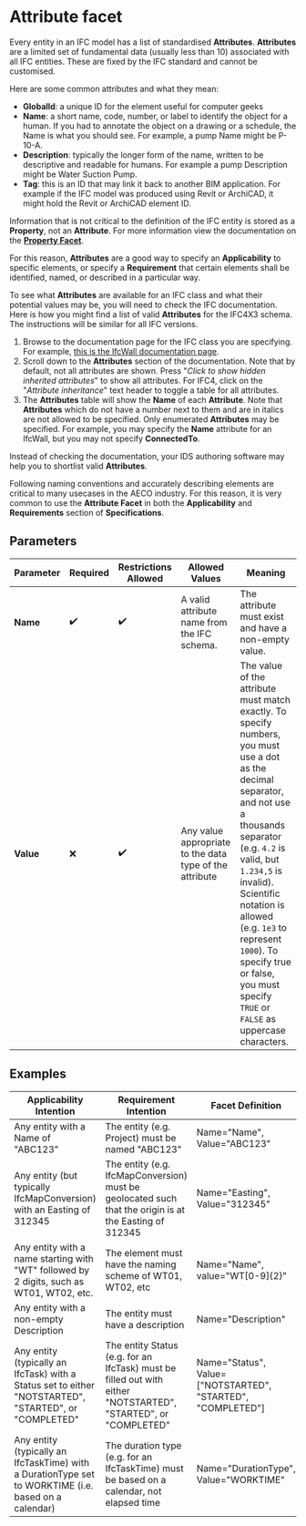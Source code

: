 # Attribute facet

Every entity in an IFC model has a list of standardised **Attributes**. **Attributes** are a limited set of fundamental data (usually less than 10) associated with all IFC entities. These are fixed by the IFC standard and cannot be customised.

Here are some common attributes and what they mean:

 - **GlobalId**: a unique ID for the element useful for computer geeks
 - **Name**: a short name, code, number, or label to identify the object for a human. If you had to annotate the object on a drawing or a schedule, the Name is what you should see. For example, a pump Name might be P-10-A.
 - **Description**: typically the longer form of the name, written to be descriptive and readable for humans. For example a pump Description might be Water Suction Pump.
 - **Tag**: this is an ID that may link it back to another BIM application. For example if the IFC model was produced using Revit or ArchiCAD, it might hold the Revit or ArchiCAD element ID.

Information that is not critical to the definition of the IFC entity is stored as a **Property**, not an **Attribute**. For more information view the documentation on the [**Property Facet**](property-facet.md).

For this reason, **Attributes** are a good way to specify an **Applicability** to specific elements, or specify a **Requirement** that certain elements shall be identified, named, or described in a particular way.

To see what **Attributes** are available for an IFC class and what their potential values may be, you will need to check the IFC documentation. Here is how you might find a list of valid **Attributes** for the IFC4X3 schema. The instructions will be similar for all IFC versions.

 1. Browse to the documentation page for the IFC class you are specifying. For example, [this is the IfcWall documentation page](http://ifc43-docs.standards.buildingsmart.org/IFC/RELEASE/IFC4x3/HTML/lexical/IfcWall.htm).
 2. Scroll down to the **Attributes** section of the documentation. Note that by default, not all attributes are shown. Press "_Click to show hidden inherited attributes_" to show all attributes. For IFC4, click on the "_Attribute inheritance_" text header to toggle a table for all attributes.
 3. The **Attributes** table will show the **Name** of each **Attribute**. Note that **Attributes** which do not have a number next to them and are in italics are not allowed to be specified. Only enumerated **Attributes** may be specified. For example, you may specify the **Name** attribute for an IfcWall, but you may not specify **ConnectedTo**.

Instead of checking the documentation, your IDS authoring software may help you to shortlist valid **Attributes**.

Following naming conventions and accurately describing elements are critical to many usecases in the AECO industry. For this reason, it is very common to use the **Attribute Facet** in both the **Applicability** and **Requirements** section of **Specifications**.

## Parameters

Parameter | Required | Restrictions Allowed | Allowed Values | Meaning
--- | --- | --- | --- | ---
**Name** | ✔️ | ✔️ | A valid attribute name from the IFC schema. | The attribute must exist and have a non-empty value.
**Value** | ❌ | ✔️ | Any value appropriate to the data type of the attribute | The value of the attribute must match exactly. To specify numbers, you must use a dot as the decimal separator, and not use a thousands separator (e.g. `4.2` is valid, but `1.234,5` is invalid). Scientific notation is allowed (e.g. `1e3` to represent `1000`). To specify true or false, you must specify `TRUE` or `FALSE` as uppercase characters.

## Examples

Applicability Intention | Requirement Intention | Facet Definition
--- | --- | ---
Any entity with a Name of "ABC123" | The entity (e.g. Project) must be named "ABC123" | Name="Name", Value="ABC123"
Any entity (but typically IfcMapConversion) with an Easting of 312345 | The entity (e.g. IfcMapConversion) must be geolocated such that the origin is at the Easting of 312345 | Name="Easting", Value="312345"
Any entity with a name starting with "WT" followed by 2 digits, such as WT01, WT02, etc. | The element must have the naming scheme of WT01, WT02, etc | Name="Name", value="WT[0-9]{2}"
Any entity with a non-empty Description | The entity must have a description | Name="Description"
Any entity (typically an IfcTask) with a Status set to either "NOTSTARTED", "STARTED", or "COMPLETED" | The entity Status (e.g. for an IfcTask) must be filled out with either "NOTSTARTED", "STARTED", or "COMPLETED" | Name="Status", Value=["NOTSTARTED", "STARTED", "COMPLETED"]
Any entity (typically an IfcTaskTime) with a DurationType set to WORKTIME (i.e. based on a calendar) | The duration type (e.g. for an IfcTaskTime) must be based on a calendar, not elapsed time | Name="DurationType", Value="WORKTIME"
